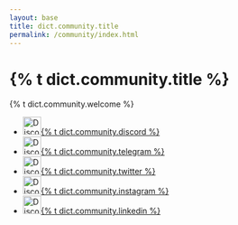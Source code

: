 ```yaml
---
layout: base
title: dict.community.title
permalink: /community/index.html
---
```


# {% t dict.community.title %}

{% t dict.community.welcome %}

<ul class="list-unstyled community">
  <li>
    <a href="https://discord.gg/H5vZkNnXCu">
      <img alt="Discord" src="/assets/images/social_discord.svg" width="32">{% t dict.community.discord %}
    </a>
  </li>
  <li>
    <a href="https://t.me/pactusblockchain">
      <img alt="Discord" src="/assets/images/social_telegram.svg" width="32">{% t dict.community.telegram %}
    </a>
  </li>
  <li>
    <a href="https://twitter.com/pactuschain/">
      <img alt="Discord" src="/assets/images/social_twitter.svg" width="32">{% t dict.community.twitter %}
    </a>
  </li>
  <li>
    <a href="https://www.instagram.com/pactus.blockchain/">
      <img alt="Discord" src="/assets/images/social_instagram.svg" width="32">{% t dict.community.instagram %}
    </a>
  </li>
  <li>
    <a href="https://www.linkedin.com/company/pactus-blockchain">
      <img alt="Discord" src="/assets/images/social_linkedin.svg" width="32">{% t dict.community.linkedin %}
    </a>
  </li>
</ul>

